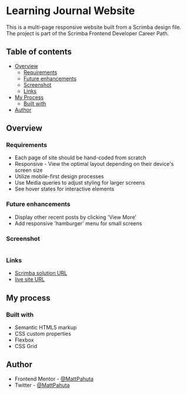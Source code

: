 # Learning Journal Website

This is a multi-page responsive website built from a Scrimba design file. The project is part of the Scrimba Frontend Developer Career Path.

## Table of contents

- [Overview](#overview)
  - [Requirements](#requirements)
  - [Future enhancements](#future-enhancements)
  - [Screenshot](#screenshot)
  - [Links](#links)
- [My Process](#my-process)
  - [Built with](#built-with)
- [Author](#author)

## Overview

### Requirements

- Each page of site should be hand-coded from scratch
- Responsive - View the optimal layout depending on their device's screen size
- Utilize mobile-first design processes
- Use Media queries to adjust styling for larger screens
- See hover states for interactive elements

### Future enhancements

- Display other recent posts by clicking 'View More' 
- Add responsive 'hamburger' menu for small screens

### Screenshot

![]()


### Links

- [Scrimba solution URL]()
- [live site URL]()

## My process

### Built with

- Semantic HTML5 markup
- CSS custom properties
- Flexbox
- CSS Grid


## Author

- Frontend Mentor - [@MattPahuta](https://www.frontendmentor.io/profile/MattPahuta)
- Twitter - [@MattPahuta](https://twitter.com/MattPahuta)